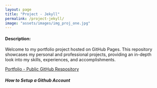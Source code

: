 ```yaml
---
layout: page
title: "Project - Jekyll"
permalink: /project-jekyll/
image: "assets/images/img_proj_one.jpg"
---
```


#### Description:

Welcome to my portfolio project hosted on GitHub Pages. This repository showcases my personal and professional projects, providing an in-depth look into my skills, experiences, and accomplishments.

[Portfolio - Public GitHub Respository](https://github.com/danebarnes/danebarnes.github.io)

##### How to Setup a Github Account
